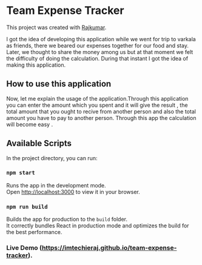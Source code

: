 #  Team Expense Tracker

This project was created with [Rajkumar](https://github.com/imtechieraj).

 I got the idea of developing this application while we went for trip to varkala as friends,  there we beared our expenses together for our food and stay. Later, we thought to share the money among us but at that moment we felt the difficulty of doing the calculation. During that instant I got the idea of making this application. 

## How to use this application 

 Now, let me explain the usage of the application.Through this application you can enter the amount which you spent and it will give the result , the total amount that you ought to recive from another person and also the total amount you have to pay to another person. Through this app the calculation will become easy .

## Available Scripts

In the project directory, you can run:

### `npm start`

Runs the app in the development mode.\
Open [http://localhost:3000](http://localhost:3000) to view it in your browser.

### `npm run build`

Builds the app for production to the `build` folder.\
It correctly bundles React in production mode and optimizes the build for the best performance.


### Live Demo (https://imtechieraj.github.io/team-expense-tracker).
